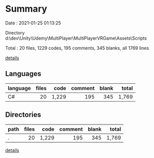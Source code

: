 # Summary

Date : 2021-01-25 01:13:25

Directory d:\dev\Unity\Udemy\MultiPlayer\MultiPlayerVRGame\Assets\Scripts

Total : 20 files,  1229 codes, 195 comments, 345 blanks, all 1769 lines

[details](details.md)

## Languages
| language | files | code | comment | blank | total |
| :--- | ---: | ---: | ---: | ---: | ---: |
| C# | 20 | 1,229 | 195 | 345 | 1,769 |

## Directories
| path | files | code | comment | blank | total |
| :--- | ---: | ---: | ---: | ---: | ---: |
| . | 20 | 1,229 | 195 | 345 | 1,769 |

[details](details.md)